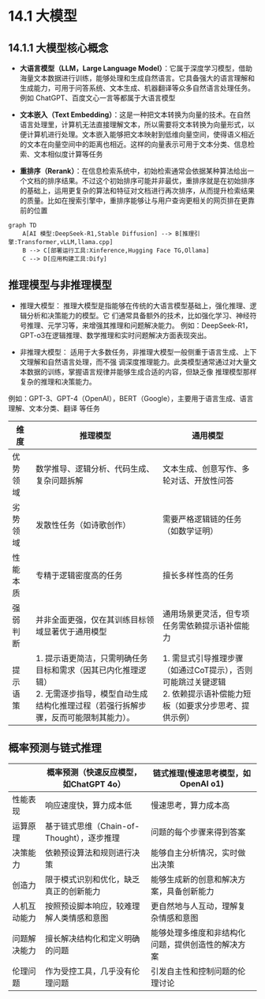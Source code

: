 # 14.1 大模型

## 14.1.1 大模型核心概念
- **大语言模型（LLM，Large Language Model）**：它属于深度学习模型，借助海量文本数据进行训练，能够处理和生成自然语言。它具备强大的语言理解和生成能力，可用于问答系统、文本生成、机器翻译等众多自然语言处理任务。例如 ChatGPT、百度文心一言等都属于大语言模型    

- **文本嵌入（Text Embedding）**：这是一种把文本转换为向量的技术。在自然语言处理里，计算机无法直接理解文本，所以需要将文本转换为向量形式，以便计算机进行处理。文本嵌入能够把文本映射到低维向量空间，使得语义相近的文本在向量空间中的距离也相近。这样的向量表示可用于文本分类、信息检索、文本相似度计算等任务    

- **重排序（Rerank）**：在信息检索系统中，初始检索通常会依据某种算法给出一个文档的排序结果。不过这个初始排序可能并非最优，重排序就是在初始排序的基础上，运用更复杂的算法和特征对文档进行再次排序，从而提升检索结果的质量。比如在搜索引擎中，重排序能够让与用户查询更相关的网页排在更靠前的位置    

<!-- - **语音转文本（STT，Speech to text）**：该技术可以将语音信号转换为文本。它借助音频处理和机器学习算法，对语音信号进行分析和识别，把语音中的文字内容提取出来。语音转文本在语音助手、会议记录、视频字幕生成等场景中应用广泛       

- **文本转语音（TTS，Text to Speech）**：这是与语音转文本相反的技术，它能够将文本转换为语音。TTS 系统会对输入的文本进行分析，然后根据语音合成算法生成相应的语音信号。文本转语音常用于有声读物、导航系统、智能客服等场景。     -->


<!-- LLM:大模型
RAG：检索增强
chunk：内容切片
embedding：片段向量化
vectorDB：向量化数据库
AI Agent：就是 可以利用外部工具帮你干活 
MCP：串联AI Agent生态的协议
Distill：蒸馏
Prompt：提示词 -->

<!-- [ollama中文文档](https://ollama.cadn.net.cn/#quickstart) -->

```mermaid
graph TD
    A[AI 模型:DeepSeek-R1,Stable Diffusion] --> B[推理引擎:Transformer,vLLM,llama.cpp]
    B --> C[部署运行工具:Xinference,Hugging Face TG,Ollama]
    C --> D[应用构建工具:Dify]
```

<!-- 
引擎比较：
| 引擎                 | 开发团队        | 核心目标                       | 模型支持范围       |
| -------------------- | --------------- | ------------------------------ | ------------------ |
| **Transformer** (HF) | Hugging Face    | 提供全流程工具（训练/推理）    | 极广（数千种模型） |
| **vLLM**             | UC Berkeley     | 高性能LLM推理（生产级）        | 主流LLM（PyTorch） |
| **llama.cpp**        | Georgi Gerganov | 轻量化本地运行（CPU/边缘设备） | GGUF量化模型       |


部署运行工具：
| 特性           | Hugging Face (TGI/Transformers) | Ollama           | Xinference        |
| -------------- | ------------------------------- | ---------------- | ----------------- |
| **核心用户**   | 研究者/开发者                   | 个人用户         | 企业/团队         |
| **模型支持**   | 极广（HF Hub）                  | 有限（精选模型） | 中（支持主流LLM） |
| **部署复杂度** | 高（需配置环境）                | 极低（一键运行） | 中（需集群管理）  |
| **性能**       | 高（TGI/vLLM）                  | 低（适合本地）   | 高（分布式扩展）  |
| **硬件适配**   | 需NVIDIA GPU（TGI）             | CPU/Metal/CUDA   | CPU/GPU/分布式    |
| **典型场景**   | 训练+生产级API                  | 本地快速体验     | 企业内网服务      |
 -->



## 推理模型与非推理模型

* 推理大模型： 推理大模型是指能够在传统的大语言模型基础上，强化推理、逻辑分析和决策能力的模型。它
们通常具备额外的技术，比如强化学习、神经符号推理、元学习等，来增强其推理和问题解决能力。
例如：DeepSeek-R1，GPT-o3在逻辑推理、数学推理和实时问题解决方面表现突出。

* 非推理大模型： 适用于大多数任务，非推理大模型一般侧重于语言生成、上下文理解和自然语言处理，而不强
调深度推理能力。此类模型通常通过对大量文本数据的训练，掌握语言规律并能够生成合适的内容，但缺乏像
推理模型那样复杂的推理和决策能力。

例如：GPT-3、GPT-4（OpenAI），BERT（Google），主要用于语言生成、语言理解、文本分类、翻译
等任务


| 维度     | 推理模型                                         | 通用模型                                       |
| -------- | ------------------------------------------------ | ---------------------------------------------- |
| 优势领域 | 数学推导、逻辑分析、代码生成、复杂问题拆解       | 文本生成、创意写作、多轮对话、开放性问答       |
| 劣势领域 | 发散性任务（如诗歌创作）                         | 需要严格逻辑链的任务（如数学证明）             |
| 性能本质 | 专精于逻辑密度高的任务                           | 擅长多样性高的任务                             |
| 强弱判断 | 并非全面更强，仅在其训练目标领域显著优于通用模型 | 通用场景更灵活，但专项任务需依赖提示语补偿能力 |
| 提示语策 | 1. 提示语更简洁，只需明确任务目标和需求（因其已内化推理逻辑）<br> 2. 无需逐步指导，模型自动生成结构化推理过程（若强行拆解步骤，反而可能限制其能力）。 | 1. 需显式引导推理步骤（如通过CoT提示），否则可能跳过关键逻辑 <br> 2. 依赖提示语补偿能力短板（如要求分步思考、提供示例） |


## 概率预测与链式推理

|          | 概率预测（快速反应模型，如ChatGPT 4o）     | 链式推理(慢速思考模型，如OpenAI o1)                |
| ------------ | ------------------------------------------ | -------------------------------------------------- |
| 性能表现     | 响应速度快，算力成本低                     | 慢速思考，算力成本高                               |
| 运算原理     | 基于链式思维（Chain-of-Thought），逐步推理 | 问题的每个步骤来得到答案                           |
| 决策能力     | 依赖预设算法和规则进行决策                 | 能够自主分析情况，实时做出决策                     |
| 创造力       | 限于模式识别和优化，缺乏真正的创新能力     | 能够生成新的创意和解决方案，具备创新能力           |
| 人机互动能力 | 按照预设脚本响应，较难理解人类情感和意图   | 更自然地与人互动，理解复杂情感和意图               |
| 问题解决能力 | 擅长解决结构化和定义明确的问题             | 能够处理多维度和非结构化问题，提供创造性的解决方案 |
| 伦理问题     | 作为受控工具，几乎没有伦理问题             | 引发自主性和控制问题的伦理讨论                     |

